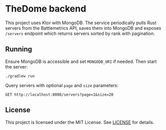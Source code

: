 # TheDome backend

This project uses Ktor with MongoDB. The service periodically pulls Rust servers from the Battlemetrics API, saves them into MongoDB and exposes `/servers` endpoint which returns servers sorted by rank with pagination.

## Running

Ensure MongoDB is accessible and set `MONGODB_URI` if needed. Then start the server:

```
./gradlew run
```

Query servers with optional `page` and `size` parameters:

```
GET http://localhost:8080/servers?page=1&size=20
```

## License

This project is licensed under the MIT License. See [LICENSE](LICENSE) for details.

